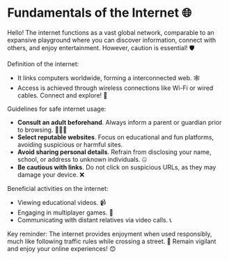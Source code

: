 # Fundamentals of the Internet 🌐

Hello! The internet functions as a vast global network, comparable to an expansive playground where you can discover information, connect with others, and enjoy entertainment. However, caution is essential! 🛡️

Definition of the internet:

- It links computers worldwide, forming a interconnected web. 🕸️
- Access is achieved through wireless connections like Wi-Fi or wired cables. Connect and explore! 📡

Guidelines for safe internet usage:

- **Consult an adult beforehand**. Always inform a parent or guardian prior to browsing. 👨‍👩‍👧
- **Select reputable websites**. Focus on educational and fun platforms, avoiding suspicious or harmful sites.
- **Avoid sharing personal details**. Refrain from disclosing your name, school, or address to unknown individuals. 🤐
- **Be cautious with links**. Do not click on suspicious URLs, as they may damage your device. ❌

Beneficial activities on the internet:
- Viewing educational videos. 📹
- Engaging in multiplayer games. 🎲
- Communicating with distant relatives via video calls. 📞

Key reminder: The internet provides enjoyment when used responsibly, much like following traffic rules while crossing a street. 🚦 Remain vigilant and enjoy your online experiences! 😊
